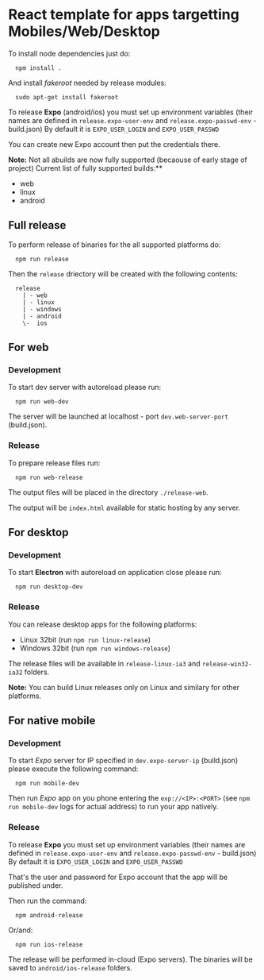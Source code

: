 # React template for apps targetting Mobiles/Web/Desktop

To install node dependencies just do:
```
  npm install .
```

And install *fakeroot* needed by release modules:
```
  sudo apt-get install fakeroot
```

To release **Expo** (android/ios) you must set up environment variables (their names are defined in `release.expo-user-env` and `release.expo-passwd-env` - build.json)
By default it is `EXPO_USER_LOGIN` and `EXPO_USER_PASSWD`

You can create new Expo account then put the credentials there.

**Note:** Not all abuilds are now fully supported (becaouse of early stage of project)
Current list of fully supported builds:**

* web
* linux
* android

## Full release

To perform release of binaries for the all supported platforms do:
```
  npm run release
```

Then the `release` driectory will be created with the following contents:
```
  release
    | - web
    | - linux
    | - windows
    | - android
    \-  ios
```

## For web

### Development

To start dev server with autoreload please run:
```
  npm run web-dev
```

The server will be launched at localhost - port `dev.web-server-port` (build.json).

### Release

To prepare release files run:
```
  npm run web-release
```

The output files will be placed in the directory `./release-web`.

The output will be `index.html` available for static hosting by any server.

## For desktop

### Development

To start **Electron** with autoreload on application close please run:
```
  npm run desktop-dev
```

### Release

You can release desktop apps for the following platforms:
* Linux 32bit (run `npm run linux-release`)
* Windows 32bit (run `npm run windows-release`)

The release files will be available in `release-linux-ia3` and `release-win32-ia32` folders.

**Note:** You can build Linux releases only on Linux and similary for other platforms.

## For native mobile

### Development

To start *Expo* server for IP specified in `dev.expo-server-ip` (build.json)
please execute the following command:
```
  npm run mobile-dev
```

Then run *Expo* app on you phone entering the `exp://<IP>:<PORT>` (see `npm run mobile-dev` logs for actual address)
to run your app natively.

### Release

To release **Expo** you must set up environment variables (their names are defined in `release.expo-user-env` and `release.expo-passwd-env` - build.json)
By default it is `EXPO_USER_LOGIN` and `EXPO_USER_PASSWD`

That's the user and password for Expo account that the app will be published under.

Then run the command:
```
  npm android-release
```

Or/and:
```
  npm run ios-release
```

The release will be performed in-cloud (Expo servers).
The binaries will be saved to `android/ios-release` folders.

